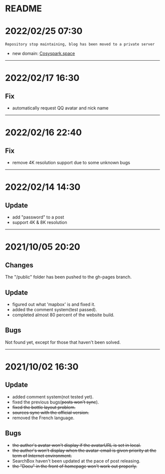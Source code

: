 # README

# 2022/02/25 07:30


 `Repository stop maintaining, blog has been moved to a private server`
- new domain: <a href= "https://cosyspark.space">Cosyspark.space</a>
 *** 

# 2022/02/17 16:30
## Fix
 - automatically request QQ avatar and nick name
 *** 
 
# 2022/02/16 22:40
## Fix
 - remove 4K resolution support due to some unknown bugs
***

# 2022/02/14 14:30
## Update
 - add "password" to a post
 - support 4K & 8K resolution
***

# 2021/10/05 20:20
## Changes
The "/public" folder has been pushed to the gh-pages branch.
## Update
 - figured out what 'mapbox' is and fixed it.
 - added the comment system(test passed).
 - completed almost 80 percent of the website build.
## Bugs
Not found yet, except for those that haven't been solved.
***

# 2021/10/02 16:30
## Update
 - added comment system(not tested yet).
 - fixed the previous bugs(~~posts won't sync~~).
 - ~~fixed the bottle layout problem.~~
 - ~~sources sync with the official version.~~
 - removed the French language.
## Bugs
 - ~~the auther's avatar won't display if the avatarURL is set in local.~~
 - ~~the auther's won't display when the avatar-email is given priority at the term of Internet environment.~~
 - SearchBox haven't been updated at the pace of post releasing.
 - ~~the "Docu" in the front of homepage won't work out properly.~~
